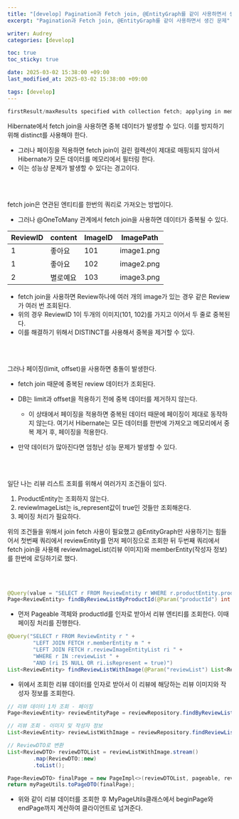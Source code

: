 ```yaml
---
title: "[develop] Pagination과 Fetch join, @EntityGraph를 같이 사용하면서 생긴 문제"
excerpt: "Pagination과 Fetch join, @EntityGraph를 같이 사용하면서 생긴 문제"

writer: Audrey
categories: [develop]

toc: true
toc_sticky: true

date: 2025-03-02 15:38:00 +09:00
last_modified_at: 2025-03-02 15:38:00 +09:00

tags: [develop]
---
```

```java
firstResult/maxResults specified with collection fetch; applying in memory
```

Hibernate에서 fetch join을 사용하면 중복 데이터가 발생할 수 있다. 이를 방지하기 위해 distinct를 사용해야 한다. 

- 그러나 페이징을 적용하면 fetch join이 걸린 컬렉션이 제대로 매핑되지 않아서 Hibernate가 모든 데이터를 메모리에서 필터링 한다.
- 이는 성능상 문제가 발생할 수 있다는 경고이다.   

<br>
<br>

fetch join은 연관된 엔티티를 한번의 쿼리로 가져오는 방법이다.

- 그러나 @OneToMany 관계에서 fetch join을 사용하면 데이터가 중복될 수 있다.

| ReviewID | content | ImageID | ImagePath |
| --- | --- | --- | --- |
| 1 | 좋아요 | 101 | image1.png |
| 1 | 좋아요 | 102 | image2.png |
| 2 | 별로예요 | 103 | image3.png |
- fetch join을 사용하면 Review하나에 여러 개의 image가 있는 경우 같은 Review가 여러 번 조회된다.
- 위의 경우 ReviewID 1이 두개의 이미지(101, 102)를 가지고 이어서 두 줄로 중복된다.
- 이를 해결하기 위해서 DISTINCT를 사용해서 중복을 제거할 수 있다.

<br>
<br>

그러나 페이징(limit, offset)을 사용하면 충돌이 발생한다.

- fetch join 때문에 중복된 review 데이터가 조회된다.
- DB는 limit과 offset을 적용하기 전에 중복 데이터를 제거하지 않는다.
    - 이 상태에서 페이징을 적용하면 중복된 데이터 때문에 페이징이 제대로 동작하지 않는다.
여기서 Hibernate는 모든 데이터를 한번에 가져오고 메모리에서 중복 제거 후, 페이징을 적용한다.

- 만약 데이터가 많아진다면 엄청난 성능 문제가 발생할 수 있다.

<br>
<br>

일단 나는 리뷰 리스트 조회를 위해서 여러가지 조건들이 있다.

1. ProductEntity는 조회하지 않는다.
2. reviewImageList는 is_represent값이 true인 것들만 조회해온다.
3. 페이징 처리가 필요하다.

위의 조건들을 위해서 join fetch 사용이 필요했고 @EntityGraph만 사용하기는 힘들어서 첫번째 쿼리에서 reviewEntity를 먼저 페이징으로 조회한 뒤 두번째 쿼리에서 fetch join을 사용해 reviewImageList(리뷰 이미지)와 memberEntity(작성자 정보)를 한번에 로딩하기로 했다.

<br>
<br>

```java
@Query(value = "SELECT r FROM ReviewEntity r WHERE r.productEntity.productId = :productId")
Page<ReviewEntity> findByReviewListByProductId(@Param("productId") int productId, Pageable pageable);
```

- 먼저 Pageable 객체와 productId를 인자로 받아서 리뷰 엔티티를 조회한다. 이때 페이징 처리를 진행한다.

```java
@Query("SELECT r FROM ReviewEntity r " +
        "LEFT JOIN FETCH r.memberEntity m " +
        "LEFT JOIN FETCH r.reviewImageEntityList ri " +
        "WHERE r IN :reviewList " +
        "AND (ri IS NULL OR ri.isRepresent = true)")
List<ReviewEntity> findReviewListWithImage(@Param("reviewList") List<ReviewEntity> reviewList);
```

- 위에서 조회한 리뷰 데이터를 인자로 받아서 이 리뷰에 해당하는 리뷰 이미지와 작성자 정보를 조회한다.

```java
// 리뷰 데이터 1차 조회 - 페이징
Page<ReviewEntity> reviewEntityPage = reviewRepository.findByReviewListByProductId(productId, finalPageable);

// 리뷰 조회 - 이미지 및 작성자 정보
List<ReviewEntity> reviewListWithImage = reviewRepository.findReviewListWithImage(reviewEntityPage.getContent());

// ReviewDTO로 변환
List<ReviewDTO> reviewDTOList = reviewListWithImage.stream()
        .map(ReviewDTO::new)
        .toList();

Page<ReviewDTO> finalPage = new PageImpl<>(reviewDTOList, pageable, reviewEntityPage.getTotalElements());
return myPageUtils.toPageDTO(finalPage);
```

- 위와 같이 리뷰 데이터를 조회한 후 MyPageUtils클래스에서 beginPage와 endPage까지 계산하여 클라이언트로 넘겨준다.